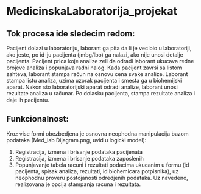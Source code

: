 # MedicinskaLaboratorija_projekat
## Tok procesa ide sledecim redom:
Pacijent dolazi u laboratoriju, laborant ga pita da li je vec bio u laboratoriji, ako jeste, po id-ju pacijenta (jmbg/lbo) ga nalazi, ako nije unosi detalje pacijenta. Pacijent prica koje analize zeli da odradi laborant ukucava redne brojeve analiza i popunjava radni nalog. Kada pacijent zavrsi sa listom zahteva, laborant stampa račun na osnovu cena svake analize. Laborant stampa listu analiza, uzima uzorak pacijenta i smesta ga u biohemijski aparat. Nakon sto laboratorijski aparat odradi analize, laborant unosi rezultate analiza u računar. Po dolasku pacijenta, stampa rezultate analiza i daje ih pacijentu.
## Funkcionalnost:
Kroz vise formi obezbedjena je osnovna neophodna manipulacija bazom podataka (Med_lab Dijagram.png, uvid u logicki model):
1. Registracija, izmena i brisanje podataka pacijenata
2. Registracija, izmena i brisanje podataka zaposlenih
3. Popunjavanje tabela racuni i rezultati podacima ukucanim u formu (id pacijenta, spisak analiza, rezultati, id biohemicara potpisnika), uz neophodnu proveru postojanosti odredjenih podataka. Uz navedeno, realizovana je opcija stampanja racuna i rezultata.
